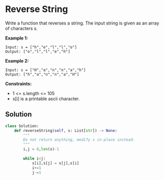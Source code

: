 <h1>Reverse String</h1>

<p>
Write a function that reverses a string. The input string is given as an array of characters s.

</p>

<b>Example 1:</b>

    Input: s = ["h","e","l","l","o"]
    Output: ["o","l","l","e","h"]
    
<b>Example 2:</b>

    Input: s = ["H","a","n","n","a","h"]
    Output: ["h","a","n","n","a","H"]

<b>Constraints:</b>

- 1 <= s.length <= 105
- s[i] is a printable ascii character.

<h2>Solution</h2>

```python
class Solution:
    def reverseString(self, s: List[str]) -> None:
        """
        Do not return anything, modify s in-place instead.
        """
        i,j = 0,len(s)-1
        
        while i<j:
            s[i],s[j] = s[j],s[i]
            i+=1
            j-=1
```

